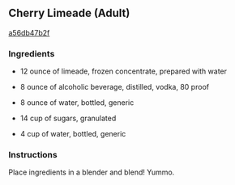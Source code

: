 ## Cherry Limeade (Adult)

[a56db47b2f](http://www.food.com/recipe/cherry-limeade-adult-427969)

### Ingredients

 - 12 ounce of limeade, frozen concentrate, prepared with water

 - 8 ounce of alcoholic beverage, distilled, vodka, 80 proof

 - 8 ounce of water, bottled, generic

 - 14 cup of sugars, granulated

 - 4 cup of water, bottled, generic

### Instructions

Place ingredients in a blender and blend! Yummo.